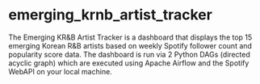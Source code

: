 # emerging_krnb_artist_tracker
The Emerging KR&amp;B Artist Tracker is a dashboard that displays the top 15 emerging Korean R&amp;B artists based on weekly Spotify follower count and popularity score data. The dashboard is run via 2 Python DAGs (directed acyclic graph) which are executed using Apache Airflow and the Spotify WebAPI on your local machine.
